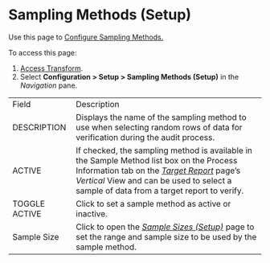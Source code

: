 # Sampling Methods (Setup)

<div class="use">

Use this page to [Configure Sampling
Methods.](../Config/Configure_Sampling_Methods.htm)

</div>

To access this page:

1.  [Access Transform](../Config/Access_Transform.htm).
2.  Select **Configuration \> Setup \> Sampling Methods (Setup)** in the
    *Navigation* pane.

|               |                                                                                                                                                                                                                                                            |
| ------------- | ---------------------------------------------------------------------------------------------------------------------------------------------------------------------------------------------------------------------------------------------------------- |
| Field         | Description                                                                                                                                                                                                                                                |
| DESCRIPTION   | Displays the name of the sampling method to use when selecting random rows of data for verification during the audit process.                                                                                                                              |
| ACTIVE        | If checked, the sampling method is available in the Sample Method list box on the Process Information tab on the *[Target Report](Target_Reports_H.htm)* page’s *Vertical* View and can be used to select a sample of data from a target report to verify. |
| TOGGLE ACTIVE | Click to set a sample method as active or inactive.                                                                                                                                                                                                        |
| Sample Size   | Click to open the *[Sample Sizes (Setup)](Sample_Sizes_Setup.htm)* page to set the range and sample size to be used by the sample method.                                                                                                                  |
